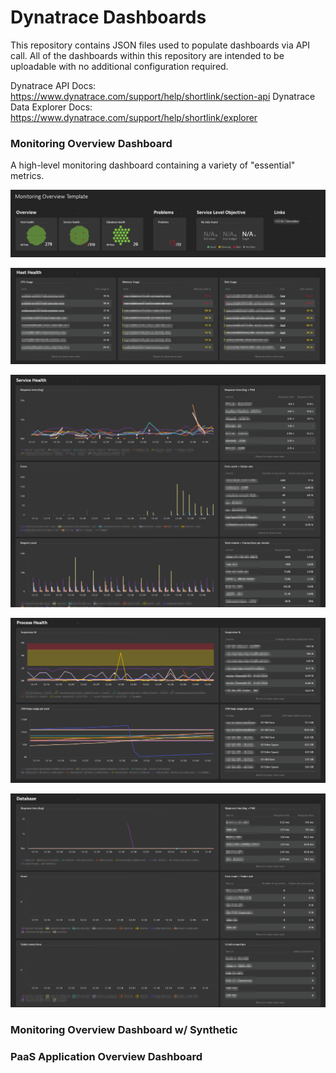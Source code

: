 # Dynatrace Dashboards

This repository contains JSON files used to populate dashboards via API call. All of the dashboards within this repository are intended to be uploadable with no additional configuration required.

Dynatrace API Docs: https://www.dynatrace.com/support/help/shortlink/section-api
Dynatrace Data Explorer Docs: https://www.dynatrace.com/support/help/shortlink/explorer


### Monitoring Overview Dashboard

A high-level monitoring dashboard containing a variety of "essential" metrics.

![Overview](https://raw.githubusercontent.com/NathanBullinger/Dynatrace-Dashboards/master/Dashboard%20Images/Header.png)

![Host Health](https://raw.githubusercontent.com/NathanBullinger/Dynatrace-Dashboards/master/Dashboard%20Images/Host%20Health.png)

![Service Health](https://raw.githubusercontent.com/NathanBullinger/Dynatrace-Dashboards/master/Dashboard%20Images/Service%20Health.png)

![Process Health](https://raw.githubusercontent.com/NathanBullinger/Dynatrace-Dashboards/master/Dashboard%20Images/Process%20Health.png)

![Database Health](https://raw.githubusercontent.com/NathanBullinger/Dynatrace-Dashboards/master/Dashboard%20Images/Database%20Health.png)







### Monitoring Overview Dashboard w/ Synthetic

### PaaS Application Overview Dashboard
